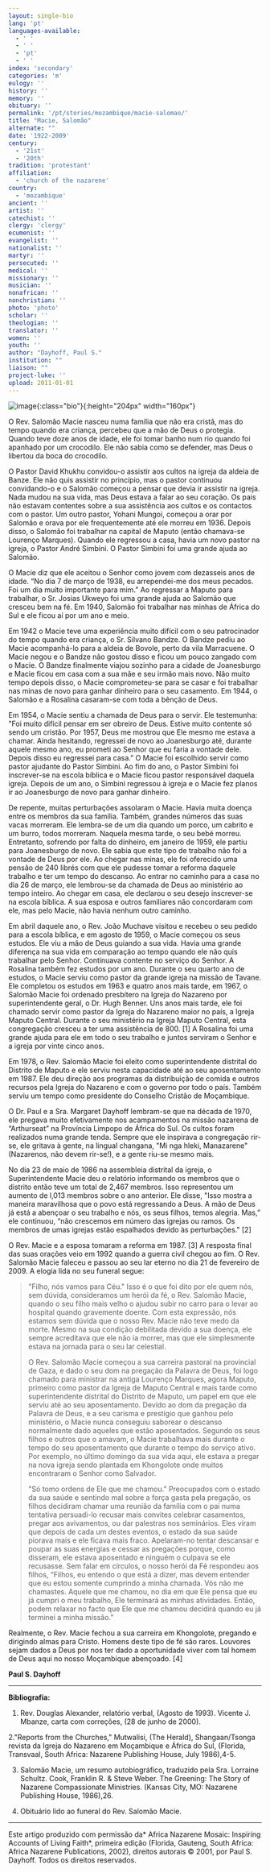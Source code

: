 ```yaml
---
layout: single-bio
lang: 'pt'
languages-available:
  - ' '
  - ' '
  - 'pt'
  - ' '
index: 'secondary'
categories: 'm'
eulogy: ''
history: ''
memory: ''
obituary: ''
permalink: '/pt/stories/mozambique/macie-salomao/'
title: "Macie, Salomão"
alternate: ""
date: '1922-2009'
century:
  - '21st'
  - '20th'
tradition: 'protestant'
affiliation:
  - 'church of the nazarene'
country:
  - 'mozambique'
ancient: ''
artist: ''
catechist: ''
clergy: 'clergy'
ecumenist: ''
evangelist: ''
nationalist: ''
martyr: ''
persecuted: ''
medical: ''
missionary: ''
musician: ''
nonafrican: ''
nonchristian: ''
photo: 'photo'
scholar: ''
theologian: ''
translator: ''
women: ''
youth: ''
author: "Dayhoff, Paul S."
institution: ""
liaison: ""
project-luke: ''
upload: 2011-01-01
---
```


![image](/images/bio-pics/mozambique/macie-salomao/Solomao-Macie.jpg){:class="bio"}{:height="204px" width="160px"}

O Rev. Salomão Macie nasceu numa família que não era cristã, mas do tempo quando era criança, percebeu que a mão de Deus o protegia. Quando teve doze anos de idade, ele foi tomar banho num rio quando foi apanhado por um crocodilo. Ele não sabia como se defender, mas Deus o libertou da boca do crocodilo.

O Pastor David Khukhu convidou-o assistir aos cultos na igreja da aldeia de Banze. Ele não quis assistir no princípio, mas o pastor continuou convidando-o e o Salomão começou a pensar que devia ir assistir na igreja. Nada mudou na sua vida, mas Deus estava a falar ao seu coração. Os pais não estavam contentes sobre a sua assistência aos cultos e os contactos com o pastor. Um outro pastor, Yohani Mungoi, começou a orar por Salomão e orava por ele frequentemente até ele morreu em 1936. Depois disso, o Salomão foi trabalhar na capital de Maputo (então chamava-se Lourenço Marques). Quando ele regressou a casa, havia um novo pastor na igreja, o Pastor André Simbini. O Pastor Simbini foi uma grande ajuda ao Salomão.

O Macie diz que ele aceitou o Senhor como jovem com dezasseis anos de idade. “No dia 7 de março de 1938, eu arrependei-me dos meus pecados. Foi um dia muito importante para mim.” Ao regressar a Maputo para trabalhar, o Sr. Josias Ukweyo foi uma grande ajuda ao Salomão que cresceu bem na fé. Em 1940, Salomão foi trabalhar nas minhas de África do Sul e ele ficou aí por um ano e meio.

Em 1942 o Macie teve uma experiência muito difícil com o seu patrocinador do tempo quando era criança, o Sr. Silvano Bandze. O Bandze pediu ao Macie acompanhá-lo para a aldeia de Bovole, perto da vila Marracuene. O Macie negou e o Bandze não gostou disso e ficou um pouco zangado com o Macie. O Bandze finalmente viajou sozinho para a cidade de Joanesburgo e Macie ficou em casa com a sua mãe e seu irmão mais novo. Não muito tempo depois disso, o Macie comprometeu-se para se casar e foi trabalhar nas minas de novo para ganhar dinheiro para o seu casamento. Em 1944, o Salomão e a Rosalina casaram-se com toda a bênção de Deus.

Em 1954, o Macie sentiu a chamada de Deus para o servir. Ele testemunha: "Foi muito difícil pensar em ser obreiro de Deus. Estive muito contente só sendo um cristão. Por 1957, Deus me mostrou que Ele mesmo me estava a chamar. Ainda hesitando, regressei de novo ao Joanesburgo até, durante aquele mesmo ano, eu prometi ao Senhor que eu faria a vontade dele. Depois disso eu regressei para casa.” O Macie foi escolhido servir como pastor ajudante do Pastor Simbini. Ao fim do ano, o Pastor Simbini foi inscrever-se na escola bíblica e o Macie ficou pastor responsável daquela igreja. Depois de um ano, o Simbini regressou à igreja e o Macie fez planos ir ao Joanesburgo de novo para ganhar dinheiro.

De repente, muitas perturbações assolaram o Macie. Havia muita doença entre os membros da sua família. Também, grandes números das suas vacas morreram. Ele lembra-se de um dia quando um porco, um cabrito e um burro, todos morreram. Naquela mesma tarde, o seu bebé morreu. Entretanto, sofrendo por falta do dinheiro, em janeiro de 1959, ele partiu para Joanesburgo de novo. Ele sabia que este tipo de trabalho não foi a vontade de Deus por ele. Ao chegar nas minas, ele foi oferecido uma pensão de 240 librés com que ele pudesse tomar a reforma daquele trabalho e ter um tempo do descanso. Ao entrar no caminho para a casa no dia 26 de março, ele lembrou-se da chamada de Deus ao ministério ao tempo inteiro. Ao chegar em casa, ele declarou o seu desejo inscrever-se na escola bíblica. A sua esposa e outros familiares não concordaram com ele, mas pelo Macie, não havia nenhum outro caminho.

Em abril daquele ano, o Rev. João Muchave visitou e recebeu o seu pedido para a escola bíblica, e em agosto de 1959, o Macie começou os seus estudos. Ele viu a mão de Deus guiando a sua vida. Havia uma grande diferença na sua vida em comparação ao tempo quando ele não quis trabalhar pelo Senhor. Continuava contente no serviço do Senhor. A Rosalina também fez estudos por um ano. Durante o seu quarto ano de estudos, o Macie serviu como pastor da grande igreja na missão de Tavane. Ele completou os estudos em 1963 e quatro anos mais tarde, em 1967, o Salomão Macie foi ordenado presbítero na Igreja do Nazareno por superintendente geral, o Dr. Hugh Benner. Uns anos mais tarde, ele foi chamado servir como pastor da Igreja do Nazareno maior no país, a Igreja Maputo Central. Durante o seu ministério na Igreja Maputo Central, esta congregação cresceu a ter uma assistência de 800. [1] A Rosalina foi uma grande ajuda para ele em todo o seu trabalho e juntos serviram o Senhor e a igreja por vinte cinco anos.

Em 1978, o Rev. Salomão Macie foi eleito como superintendente distrital do Distrito de Maputo e ele serviu nesta capacidade até ao seu aposentamento em 1987. Ele deu direção aos programas da distribuição de comida e outros recursos pela Igreja do Nazareno e com o governo por todo o país. Também serviu um tempo como presidente do Conselho Cristão de Moçambique.

O Dr. Paul e a Sra. Margaret Dayhoff lembram-se que na década de 1970, ele pregava muito efetivamente nos acampamentos na missão nazarena de “Arthurseat” na Província Limpopo de África do Sul. Os cultos foram realizados numa grande tenda. Sempre que ele inspirava a congregação rir-se, ele gritava à gente, na lingual changana, "Mi nga hleki, Manazarene" (Nazarenos, não devem rir-se!), e a gente riu-se mesmo mais.

No dia 23 de maio de 1986 na assembleia distrital da igreja, o Superintendente Macie deu o relatório informando os membros que o distrito então teve um total de 2,467 membros. Isso representou um aumento de  l,013 membros sobre o ano anterior. Ele disse, "Isso mostra a maneira maravilhosa que o povo está regressando a Deus. A mão de Deus já está a abençoar o seu trabalho e nós, os seus filhos, temos alegria. Mas,” ele continuou, “não crescemos em número das igrejas ou ramos. Os membros de umas igrejas estão espalhados devido às perturbações." [2]

O Rev. Macie e a esposa tomaram a reforma em 1987. [3] A resposta final das suas orações veio em 1992 quando a guerra civil chegou ao fim. O Rev. Salomão Macie faleceu e passou ao seu lar eterno no dia 21 de fevereiro de 2009. A elogia lida no seu funeral segue:
>
> "Filho, nós vamos para Céu." Isso é o que foi dito por ele quem nós, sem dúvida, consideramos um herói da fé, o Rev. Salomão Macie, quando o seu filho mais velho o ajudou subir no carro para o levar ao hospital quando gravemente doente. Com esta expressão, nós estamos sem dúvida que o nosso Rev. Macie não teve medo da morte. Mesmo na sua condição debilitada devido a sua doença, ele sempre acreditava que ele não ia morrer, mas que ele simplesmente estava na jornada para o seu lar celestial.
>
>
>
> O Rev. Salomão Macie começou a sua carreira pastoral na provincial de Gaza, e dado o seu dom na pregação da Palavra de Deus, foi logo chamado para ministrar na antiga Lourenço Marques, agora Maputo, primeiro como pastor da Igreja de Maputo Central e mais tarde como superintendente distrital do Distrito de Maputo, um papel em que ele serviu até ao seu aposentamento. Devido ao dom da pregação da Palavra de Deus, e a seu carisma e prestígio que ganhou pelo ministério, o Macie nunca conseguiu saborear o descanso normalmente dado aqueles que estão aposentados. Segundo os seus filhos e outros que o amavam, o Macie trabalhava mais durante o tempo do seu aposentamento que durante o tempo do serviço ativo. Por exemplo, no último domingo da sua vida aqui, ele estava a pregar na nova igreja sendo plantada em Khongolote onde muitos encontraram o Senhor como Salvador.
>
>
>
> "Só tomo ordens de Ele que me chamou." Preocupados com o estado da sua saúde e sentindo mal sobre a força gasta pela pregação, os filhos decidiram chamar uma reunião da família com o pai numa tentativa persuadi-lo recusar mais convites celebrar casamentos, pregar aos avivamentos, ou dar palestras nos seminários. Eles viram que depois de cada um destes eventos, o estado da sua saúde piorava mais e ele ficava mais fraco. Apelaram-no tentar descansar e poupar as suas energias e cessar as pregações porque, como disseram, ele estava aposentado e ninguém o culpava se ele recusasse. Sem falar em círculos, o nosso herói da Fé respondeu aos filhos, “Filhos, eu entendo o que está a dizer, mas devem entender que eu estou somente cumprindo a minha chamada. Vós não me chamastes. Aquele que me chamou, no dia em que Ele pensa que eu já cumpri o meu trabalho, Ele terminará as minhas atividades. Então, podem relaxar no facto que Ele que me chamou decidirá quando eu já terminei a minha missão.”

Realmente, o Rev. Macie fechou a sua carreira em Khongolote, pregando e dirigindo almas para Cristo. Homens deste tipo de fé são raros. Louvores sejam dados a Deus por nos ter dado a oportunidade viver com tal homem de Deus aqui no nosso Moçambique abençoado. [4]

**Paul S. Dayhoff**

---

**Bibliografia:**

1. Rev. Douglas Alexander, relatório verbal, (Agosto de 1993). Vicente J. Mbanze, carta com correções, (28 de junho de 2000).

2."Reports from the Churches," Mutwalisi, (The Herald), Shangaan/Tsonga revista da Igreja do Nazareno em Moçambique e África do Sul, (Florida, Transvaal, South Africa: Nazarene Publishing House, July 1986),4-5.

3. Salomão Macie, um resumo autobiográfico, traduzido pela Sra. Lorraine Schultz. Cook, Franklin R. & Steve Weber. The Greening: The Story of Nazarene Compassionate Ministries. (Kansas City, MO: Nazarene Publishing House, 1986),26.

4. Obituário lido ao funeral do Rev. Salomão Macie.

---

Este artigo produzido com permissão da* Africa Nazarene Mosaic: Inspiring Accounts of Living Faith*, primeira edição (Florida, Gauteng, South Africa: Africa Nazarene Publications, 2002), direitos autorais © 2001, por Paul S. Dayhoff. Todos os direitos reservados.
